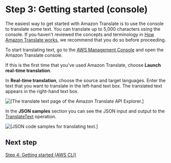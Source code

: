 # Step 3: Getting started \(console\)<a name="get-started-console"></a>

The easiest way to get started with Amazon Translate is to use the console to translate some text\. You can translate up to 5,000 characters using the console\. If you haven't reviewed the concepts and terminology in [How Amazon Translate works](how-it-works.md), we recommend that you do so before proceeding\.

To start translating text, go to the [AWS Management Console](https://console.aws.amazon.com/translate) and open the Amazon Translate console\. 

If this is the first time that you've used Amazon Translate, choose **Launch real\-time translation**\.

In **Real\-time translation**, choose the source and target languages\. Enter the text that you want to translate in the left\-hand text box\. The translated text appears in the right\-hand text box\.

![\[The translate text page of the Amazon Translate API Explorer.\]](http://docs.aws.amazon.com/translate/latest/dg/images/gs-10.png)

In the **JSON samples** section you can see the JSON input and output to the [TranslateText](https://docs.aws.amazon.com/translate/latest/APIReference/API_TranslateText.html) operation\.

![\[JSON code samples for translating text.\]](http://docs.aws.amazon.com/translate/latest/dg/images/gs-20.png)

## Next step<a name="setting-up-next-step-4"></a>

[Step 4: Getting started \(AWS CLI\)](get-started-cli.md)